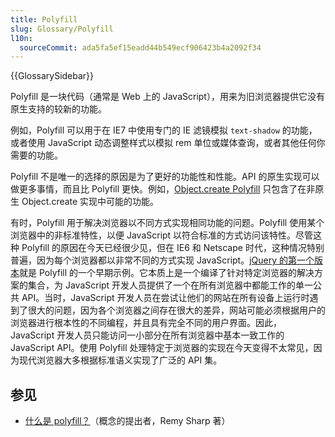 ```yaml
---
title: Polyfill
slug: Glossary/Polyfill
l10n:
  sourceCommit: ada5fa5ef15eadd44b549ecf906423b4a2092f34
---
```


{{GlossarySidebar}}

Polyfill 是一块代码（通常是 Web 上的 JavaScript），用来为旧浏览器提供它没有原生支持的较新的功能。

例如，Polyfill 可以用于在 IE7 中使用专门的 IE 滤镜模拟 `text-shadow` 的功能，或者使用 JavaScript 动态调整样式以模拟 rem 单位或媒体查询，或者其他任何你需要的功能。

Polyfill 不是唯一的选择的原因是为了更好的功能性和性能。API 的原生实现可以做更多事情，而且比 Polyfill 更快。例如，[Object.create Polyfill](/zh-CN/docs/Web/JavaScript/Reference/Global_Objects/Object/create#see_also) 只包含了在非原生 Object.create 实现中可能的功能。

有时，Polyfill 用于解决浏览器以不同方式实现相同功能的问题。Polyfill 使用某个浏览器中的非标准特性，以便 JavaScript 以符合标准的方式访问该特性。尽管这种 Polyfill 的原因在今天已经很少见，但在 IE6 和 Netscape 时代，这种情况特别普遍，因为每个浏览器都以非常不同的方式实现 JavaScript。[jQuery 的第一个版本](https://ajax.googleapis.com/ajax/libs/jquery/1.12.4/jquery.js)就是 Polyfill 的一个早期示例。它本质上是一个编译了针对特定浏览器的解决方案的集合，为 JavaScript 开发人员提供了一个在所有浏览器中都能工作的单一公共 API。当时，JavaScript 开发人员在尝试让他们的网站在所有设备上运行时遇到了很大的问题，因为各个浏览器之间存在很大的差异，网站可能必须根据用户的浏览器进行根本性的不同编程，并且具有完全不同的用户界面。因此，JavaScript 开发人员只能访问一小部分在所有浏览器中基本一致工作的 JavaScript API。使用 Polyfill 处理特定于浏览器的实现在今天变得不太常见，因为现代浏览器大多根据标准语义实现了广泛的 API 集。


## 参见

- [什么是 polyfill？](https://remysharp.com/2010/10/08/what-is-a-polyfill)（概念的提出者，Remy Sharp 著）
